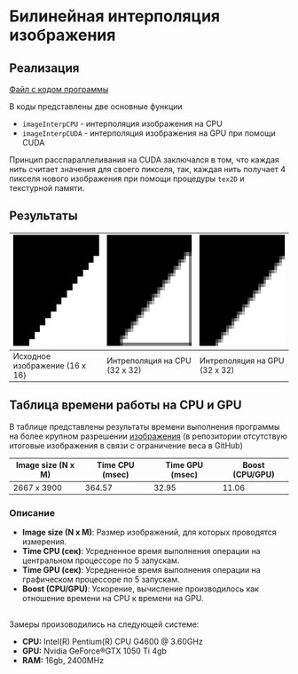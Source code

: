 # Билинейная интерполяция изображения

## Реализация
[Файл с кодом программы](./CudaRuntime3/CudaRuntime3/kernel.cu)

В коды представлены двe основные функции
- `imageInterpCPU` - интерполяция изображения на CPU
- `imageInterpCUDA` - интерполяция изображения на GPU при помощи CUDA

Принцип расспараллеливания на CUDA заключался в том, что каждая нить считает значения для своего пикселя, так, каждая нить получает 4 пикселя нового изображения при помощи процедуры `tex2D` и текстурной памяти.

## Результаты

| <img src="CudaRuntime3/CudaRuntime3/base_image.bmp" alt="Компьютер" width="200" height="200" style="image-rendering: pixelated"> | <img src="CudaRuntime3/CudaRuntime3/base_resultCPU.bmp" alt="Компьютер" width="200" height="200" style="image-rendering: pixelated"> | <img src="CudaRuntime3/CudaRuntime3/base_resultGPU.bmp" alt="Компьютер" width="200" height="200" style="image-rendering: pixelated"> |
|--------------------|-----------------|-----------------|
| Исходное изображение (16 x 16) | Интреполяция на CPU (32 x 32) | Интреполяция на GPU (32 x 32) |


## Таблица времени работы на CPU и GPU
В таблице представлены результаты времени выполнения программы на более крупном разрешении [изображения](CudaRuntime3/CudaRuntime3/wolf.bmp) (в репозитории отсутствую итоговые изображения в связи с ограничение веса в GitHub)

| Image size (N x M) | Time CPU (msec) | Time GPU (msec) | Boost (CPU/GPU) |
|--------------------|-----------------|-----------------|-----------------|
| 2667 x 3900        | 364.57          | 32.95           | 11.06           |


### Описание
- **Image size (N x M)**: Размер изображений, для которых проводятся измерения.
- **Time CPU (сек)**: Усредненное время выполнения операции на центральном процессоре по 5 запускам.
- **Time GPU (сек)**: Усредненное время выполнения операции на графическом процессоре по 5 запускам.
- **Boost (CPU/GPU)**: Ускорение, вычисление производилось как отношение времени на CPU к времени на GPU.

##
Замеры произоводились на следующей системе:
- **CPU:** Intel(R) Pentium(R) CPU G4600 @ 3.60GHz
- **GPU:** Nvidia GeForce®GTX 1050 Ti 4gb
- **RAM:** 16gb, 2400MHz

